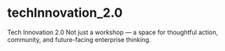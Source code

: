 # techInnovation_2.0
Tech Innovation 2.0 Not just a workshop — a space for thoughtful action, community, and future-facing enterprise thinking.
